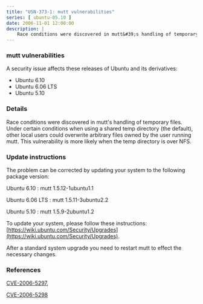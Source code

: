 ```yaml
---
title: "USN-373-1: mutt vulnerabilities"
series: [ ubuntu-05.10 ]
date: 2006-11-01 12:00:00
description: |
    Race conditions were discovered in mutt&#39;s handling of temporary files.   Under certain conditions when using a shared temp directory (the  default), other local users could overwrite arbitrary files owned by the  user running mutt.  This vulnerability is more likely when the temp  directory is over NFS.
--- 
```

 
### mutt vulnerabilities

A security issue affects these releases of Ubuntu and its derivatives:

* Ubuntu 6.10
* Ubuntu 6.06 LTS
* Ubuntu 5.10

### Details

Race conditions were discovered in mutt&#39;s handling of temporary files. Under certain conditions when using a shared temp directory (the default), other local users could overwrite arbitrary files owned by the user running mutt. This vulnerability is more likely when the temp directory is over NFS.

### Update instructions

The problem can be corrected by updating your system to the following package version:

Ubuntu 6.10
 : mutt <span>1.5.12-1ubuntu1.1</span>

Ubuntu 6.06 LTS
 : mutt <span>1.5.11-3ubuntu2.2</span>

Ubuntu 5.10
 : mutt <span>1.5.9-2ubuntu1.2</span>

To update your system, please follow these instructions: [https://wiki.ubuntu.com/Security/Upgrades](https://wiki.ubuntu.com/Security/Upgrades).

After a standard system upgrade you need to restart mutt to effect the necessary changes.

### References

 [CVE-2006-5297](http://people.ubuntu.com/~ubuntu-security/cve/CVE-2006-5297), 

 [CVE-2006-5298](http://people.ubuntu.com/~ubuntu-security/cve/CVE-2006-5298)
 
